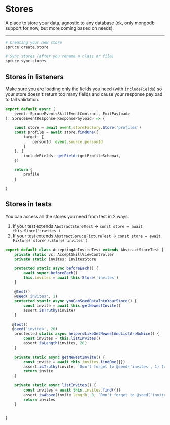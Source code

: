 # Stores
A place to store your data, agnostic to any database (ok, only mongodb support for now, but more coming based on needs).
****
```bash
# Creating your new store
spruce create.store

# Sync stores (after you rename a class or file)
spruce sync.stores

```


## Stores in listeners
Make sure you are loading only the fields you need (with `includeFields`) so your store doesn't return too many fields and cause your response payload to fail validation. 

```ts
export default async (
	event: SpruceEvent<SkillEventContract, EmitPayload>
): SpruceEventResponse<ResponsePayload> => {

    const store = await event.storeFactory.Store('profiles')
    const profile = await store.findOne({
        target: {
            personId: event.source.personId
        }
    }, {
        includeFields: getFields(getProfileSchema),
    })

    return {
        profile
    }

}


```

## Stores in tests
You can access all the stores you need from test in 2 ways.

1. If your test extends `AbstractStoreTest` -> `const store = await this.Store('invites')`
2. If your test extends `AbstractSpruceFixtureTest` -> `const store = await Fixture('store').Store('invites')`

```ts
export default class AcceptingAnInviteTest extends AbstractStoreTest {
	private static vc: AcceptSkillViewController
    private static invites: InvitesStore

	protected static async beforeEach() {
		await super.beforeEach()
        this.invites = await this.Store('invites')
	}

	@test()
	@seed('invites', 1)
	protected static async youCanSeedDataIntoYourStore() {
        const invite = await this.getNewestInvite()
		assert.isTruthy(invite)
	}

   @test()
   @seed('invites', 20)
    proctected static async helpersLikeGetNewestAndListAreSoNice() {
        const invites = this.listInvites()
		assert.isLength(invites, 20)
    }

	private static async getNewestInvite() {
		const invite = await this.invites.findOne({})
		assert.isTruthy(invite, `Don't forget to @seed('invites', 1) to get started!`)
		return invite
	}
	
	private static async listInvites() {
		const invites = await this.invites.find({})
		assert.isAbove(invite.length, 0, `Don't forget to @seed('invites', 1) to get started!`)
		return invites
	}

	
}

```


